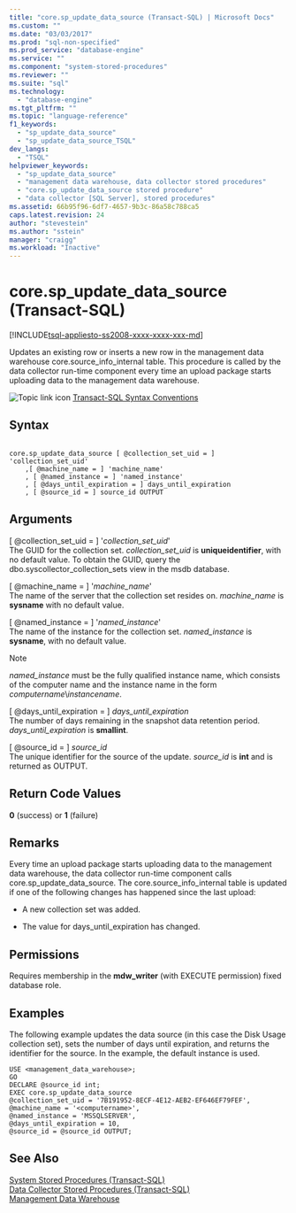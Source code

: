 ```yaml
---
title: "core.sp_update_data_source (Transact-SQL) | Microsoft Docs"
ms.custom: ""
ms.date: "03/03/2017"
ms.prod: "sql-non-specified"
ms.prod_service: "database-engine"
ms.service: ""
ms.component: "system-stored-procedures"
ms.reviewer: ""
ms.suite: "sql"
ms.technology: 
  - "database-engine"
ms.tgt_pltfrm: ""
ms.topic: "language-reference"
f1_keywords: 
  - "sp_update_data_source"
  - "sp_update_data_source_TSQL"
dev_langs: 
  - "TSQL"
helpviewer_keywords: 
  - "sp_update_data_source"
  - "management data warehouse, data collector stored procedures"
  - "core.sp_update_data_source stored procedure"
  - "data collector [SQL Server], stored procedures"
ms.assetid: 66b95f96-6df7-4657-9b3c-86a58c788ca5
caps.latest.revision: 24
author: "stevestein"
ms.author: "sstein"
manager: "craigg"
ms.workload: "Inactive"
---
```

# core.sp_update_data_source (Transact-SQL)
[!INCLUDE[tsql-appliesto-ss2008-xxxx-xxxx-xxx-md](../../includes/tsql-appliesto-ss2008-xxxx-xxxx-xxx-md.md)]

  Updates an existing row or inserts a new row in the management data warehouse core.source_info_internal table. This procedure is called by the data collector run-time component every time an upload package starts uploading data to the management data warehouse.  
  
 ![Topic link icon](../../database-engine/configure-windows/media/topic-link.gif "Topic link icon") [Transact-SQL Syntax Conventions](../../t-sql/language-elements/transact-sql-syntax-conventions-transact-sql.md)  
  
## Syntax  
  
```  
  
core.sp_update_data_source [ @collection_set_uid = ] 'collection_set_uid'  
    ,[ @machine_name = ] 'machine_name'  
    , [ @named_instance = ] 'named_instance'  
    , [ @days_until_expiration = ] days_until_expiration  
    , [ @source_id = ] source_id OUTPUT  
```  
  
## Arguments  
 [ @collection_set_uid = ] '*collection_set_uid*'  
 The GUID for the collection set. *collection_set_uid* is **uniqueidentifier**, with no default value. To obtain the GUID, query the dbo.syscollector_collection_sets view in the msdb database.  
  
 [ @machine_name = ] '*machine_name*'  
 The name of the server that the collection set resides on. *machine_name* is **sysname** with no default value.  
  
 [ @named_instance = ] '*named_instance*'  
 The name of the instance for the collection set. *named_instance* is **sysname**, with no default value.  
  
> [!NOTE]  
>  *named_instance* must be the fully qualified instance name, which consists of the computer name and the instance name in the form *computername*\\*instancename*.  
  
 [ @days_until_expiration = ] *days_until_expiration*  
 The number of days remaining in the snapshot data retention period. *days_until_expiration* is **smallint**.  
  
 [ @source_id = ] *source_id*  
 The unique identifier for the source of the update. *source_id* is **int** and is returned as OUTPUT.  
  
## Return Code Values  
 **0** (success) or **1** (failure)  
  
## Remarks  
 Every time an upload package starts uploading data to the management data warehouse, the data collector run-time component calls core.sp_update_data_source. The core.source_info_internal table is updated if one of the following changes has happened since the last upload:  
  
-   A new collection set was added.  
  
-   The value for days_until_expiration has changed.  
  
## Permissions  
 Requires membership in the **mdw_writer** (with EXECUTE permission) fixed database role.  
  
## Examples  
 The following example updates the data source (in this case the Disk Usage collection set), sets the number of days until expiration, and returns the identifier for the source. In the example, the default instance is used.  
  
```  
USE <management_data_warehouse>;  
GO  
DECLARE @source_id int;  
EXEC core.sp_update_data_source   
@collection_set_uid = '7B191952-8ECF-4E12-AEB2-EF646EF79FEF',   
@machine_name = '<computername>',  
@named_instance = 'MSSQLSERVER',  
@days_until_expiration = 10,  
@source_id = @source_id OUTPUT;  
```  
  
## See Also  
 [System Stored Procedures &#40;Transact-SQL&#41;](../../relational-databases/system-stored-procedures/system-stored-procedures-transact-sql.md)   
 [Data Collector Stored Procedures &#40;Transact-SQL&#41;](../../relational-databases/system-stored-procedures/data-collector-stored-procedures-transact-sql.md)   
 [Management Data Warehouse](../../relational-databases/data-collection/management-data-warehouse.md)  
  
  
